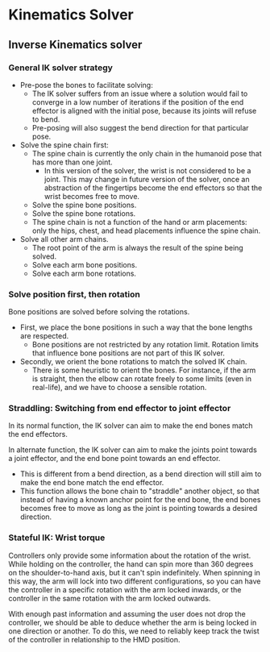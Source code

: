 ﻿# Kinematics Solver

## Inverse Kinematics solver

### General IK solver strategy

- Pre-pose the bones to facilitate solving:
  - The IK solver suffers from an issue where a solution would fail to converge in a low number of iterations
    if the position of the end effector is aligned with the initial pose, because its joints will refuse to bend.
  - Pre-posing will also suggest the bend direction for that particular pose.
- Solve the spine chain first:
  - The spine chain is currently the only chain in the humanoid pose that has more than one joint.
    - In this version of the solver, the wrist is not considered to be a joint.
      This may change in future version of the solver, once an abstraction of the fingertips become the end effectors so that the wrist becomes free to move.
  - Solve the spine bone positions.
  - Solve the spine bone rotations.
  - The spine chain is not a function of the hand or arm placements: only the hips, chest, and head placements influence the spine chain.
- Solve all other arm chains.
  - The root point of the arm is always the result of the spine being solved.
  - Solve each arm bone positions.
  - Solve each arm bone rotations.

### Solve position first, then rotation

Bone positions are solved before solving the rotations.
- First, we place the bone positions in such a way that the bone lengths are respected.
  - Bone positions are not restricted by any rotation limit. Rotation limits that influence bone positions are not part of this IK solver.
- Secondly, we orient the bone rotations to match the solved IK chain.
  - There is some heuristic to orient the bones. For instance, if the arm is straight, then the elbow can rotate freely to some limits (even in real-life),
    and we have to choose a sensible rotation.

### Straddling: Switching from end effector to joint effector

In its normal function, the IK solver can aim to make the end bones match the end effectors.

In alternate function, the IK solver can aim to make the joints point towards a joint effector, and the end bone point towards an end effector.
- This is different from a bend direction, as a bend direction will still aim to make the end bone match the end effector.
- This function allows the bone chain to "straddle" another object, so that instead of having a known anchor point for the end bone,
  the end bones becomes free to move as long as the joint is pointing towards a desired direction.

### Stateful IK: Wrist torque

Controllers only provide some information about the rotation of the wrist. While holding on the controller, the hand can spin more than 360 degrees
on the shoulder-to-hand axis, but it can't spin indefinitely. When spinning in this way, the arm will lock into two different configurations,
so you can have the controller in a specific rotation with the arm locked inwards, or the controller in the same rotation with the arm locked outwards.

With enough past information and assuming the user does not drop the controller, we should be able to deduce whether the arm
is being locked in one direction or another. To do this, we need to reliably keep track the twist of the controller in relationship to the HMD position.
